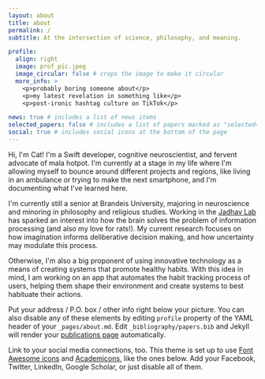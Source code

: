 ```yaml
---
layout: about
title: about
permalink: /
subtitle: At the intersection of science, philosophy, and meaning.

profile:
  align: right
  image: prof_pic.jpeg
  image_circular: false # crops the image to make it circular
  more_info: >
    <p>probably boring someone about</p>
    <p>my latest revelation in something like</p>
    <p>post-ironic hashtag culture on TikTok</p>

news: true # includes a list of news items
selected_papers: false # includes a list of papers marked as "selected={true}"
social: true # includes social icons at the bottom of the page
---
```


Hi, I'm Cat! I'm a Swift developer, cognitive neuroscientist, and fervent advocate of mala hotpot. I'm currently at a stage in my life where I'm allowing myself to bounce around different projects and regions, like living in an ambulance or trying to make the next smartphone, and I'm documenting what I've learned here. 

I'm currently still a senior at Brandeis University, majoring in neuroscience and minoring in philosophy and religious studies. Working in the [Jadhav Lab](https://jadhavlab.com/) has sparked an interest into how the brain solves the problem of information processing (and also my love for rats!). My current research focuses on how imagination informs deliberative decision making, and how uncertainty may modulate this process. 

Otherwise, I'm also a big proponent of using innovative technology as a means of creating systems that promote healthy habits. With this idea in mind, I am working on an app that automates the habit tracking process of users, helping them shape their environment and create systems to best habituate their actions. 

Put your address / P.O. box / other info right below your picture. You can also disable any of these elements by editing `profile` property of the YAML header of your `_pages/about.md`. Edit `_bibliography/papers.bib` and Jekyll will render your [publications page](/al-folio/publications/) automatically.

Link to your social media connections, too. This theme is set up to use [Font Awesome icons](https://fontawesome.com/) and [Academicons](https://jpswalsh.github.io/academicons/), like the ones below. Add your Facebook, Twitter, LinkedIn, Google Scholar, or just disable all of them.
